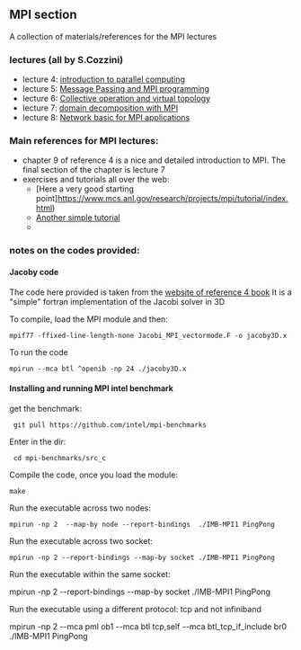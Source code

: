 ## MPI section 

A collection of materials/references for the MPI lectures 


### lectures (all by S.Cozzini)
 
 - lecture 4: [introduction to parallel computing](lecture04-on-parallel-performance.pdf)
 - lecture 5: [Message Passing and MPI programming](lecture05-on-MPI-programming.pdf)
 - lecture 6: [Collective operation and virtual topology](lecture06-Collective-MPI-virtual-topology.pdf)
 - lecture 7: [domain decomposition with MPI](lecture07-Domain-Decomposition-with-MPI.pdf)
 - lecture 8: [Network basic for MPI applications](lecture08-Network-basics-for-MPI-application.pdf)
 


### Main references for MPI lectures: 
 - chapter 9 of reference 4 is a nice and detailed introduction to MPI. The final section of the chapter is lecture 7 
 - exercises and tutorials all over the web:
    - [Here a very good starting point]https://www.mcs.anl.gov/research/projects/mpi/tutorial/index.html)
    - [Another simple tutorial](https://mpitutorial.com/tutorials/)
    - 

###  notes on the codes provided:


#### Jacoby code
The  code here provided is taken from the [ website of reference 4 book](https://blogs.fau.de/hager/hpc-book#teaching)
It is a "simple" fortran implementation of the Jacobi solver in 3D

To compile, load the MPI module and then:

 ` mpif77 -ffixed-line-length-none Jacobi_MPI_vectormode.F -o jacoby3D.x `

To run the code

` mpirun --mca btl ^openib -np 24 ./jacoby3D.x  `

#### Installing and running MPI intel benchmark

get the benchmark:
 
 ` git pull https://github.com/intel/mpi-benchmarks`

Enter in the dir: 
 
 `  cd mpi-benchmarks/src_c `

Compile the code, once you load the module: 
 
 ` make `

Run the executable across two nodes: 

 ` mpirun -np 2  --map-by node --report-bindings  ./IMB-MPI1 PingPong `

Run the executable across two socket: 
 
 ` mpirun -np 2 --report-bindings --map-by socket ./IMB-MPI1 PingPong `
 
Run the executable within the same socket:

mpirun -np 2 --report-bindings --map-by socket ./IMB-MPI1 PingPong

Run the executable using a different protocol: tcp and not infiniband

mpirun -np 2 --mca pml ob1 --mca btl tcp,self --mca btl_tcp_if_include br0 ./IMB-MPI1 PingPong

  

